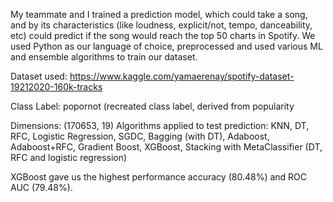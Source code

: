 My teammate and I trained a prediction model, which could take a song, and by its characteristics (like loudness, explicit/not, tempo, danceability, etc) could predict if the song would reach the top 50 charts in Spotify. We used Python as our language of choice, preprocessed and used various ML and ensemble algorithms to train our dataset.

Dataset used: https://www.kaggle.com/yamaerenay/spotify-dataset-19212020-160k-tracks

Class Label: popornot (recreated class label, derived from popularity

Dimensions: (170653, 19)
Algorithms applied to test prediction: KNN, DT, RFC, Logistic Regression, SGDC, Bagging (with DT), Adaboost, Adaboost+RFC, Gradient Boost, XGBoost, Stacking with MetaClassifier (DT, RFC and logistic regression)

XGBoost gave us the highest performance accuracy (80.48%) and ROC AUC (79.48%). 

